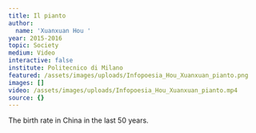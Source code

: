 ```yaml
---
title: Il pianto
author:
  name: 'Xuanxuan Hou '
year: 2015-2016
topic: Society
medium: Video
interactive: false
institute: Politecnico di Milano
featured: /assets/images/uploads/Infopoesia_Hou_Xuanxuan_pianto.png
images: []
video: /assets/images/uploads/Infopoesia_Hou_Xuanxuan_pianto.mp4
source: {}
---
```

The birth rate in China in the last 50 years.
